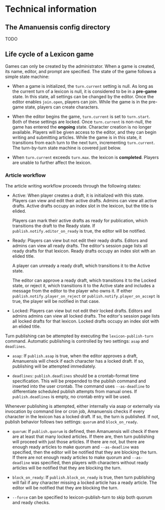 # Technical information

## The Amanuensis config directory

TODO

## Life cycle of a Lexicon game

Games can only be created by the administrator. When a game is created, its name, editor, and prompt are specified. The state of the game follows a simple state machine:

* When a game is initialized, the `turn.current` setting is null. As long as the current turn of a lexicon is null, it is considered to be in a **pre-game** state. In this state, all settings can be changed by the editor. Once the editor enables `join.open`, players can join. While the game is in the pre-game state, players can create characters.

* When the editor begins the game, `turn.current` is set to `turn.start`. Both of these settings are locked. Once `turn.current` is non-null, the game has entered the **ongoing** state. Character creation is no longer available. Players will be given access to the editor, and they can begin writing and submitting articles. While the game is in this state, it transitions from each turn to the next turn, incrementing `turn.current`. The turn-by-turn state machine is covered just below.

* When `turn.current` exceeds `turn.max`. the lexicon is **completed**. Players are unable to further affect the lexicon.

### Article workflow

The article writing workflow proceeds through the following states:

* Active: When player creates a draft, it is initialized with this state.
  Players can view and edit their active drafts. Admins can view all active
  drafts. Active drafts occupy an index slot in the lexicon, but the title is
  elided.

  Players can mark their active drafts as ready for publication, which
  transitions the draft to the Ready state. If `publish.notify.editor_on_ready`
  is true, the editor will be notified.

* Ready: Players can view but not edit their ready drafts. Editors and admins
  can view all ready drafts. The editor's session page lists all ready drafts
  for that lexicon. Ready drafts occupy an index slot with an elided title.

  A player can unready a ready draft, which transitions it to the Active state.

  The editor can approve a ready draft, which transitions it to the Locked
  state, or reject it, which transitions it to the Active state and includes a
  message from the editor to the player who owns it. If either
  `publish.notify.player_on_reject` or `publish.notify.player_on_accept` is true,
  the player will be notified in that case.

* Locked: Players can view but not edit their locked drafts. Editors and admins
  admins can view all locked drafts. The editor's session page lists all
  locked drafts for that lexicon. Locked drafts occupy an index slot with an
  elided title.

Turn publishing can be attempted by executing the `lexicon-publish-turn` command.
Automatic publishing is controlled by two settings: `asap` and `deadlines`.

* `asap`: If `publish.asap` is true, when the editor approves a draft, Amanuensis
  will check if each character has a locked draft. If so, publishing will be
  attempted immediately.

* `deadlines`: `publish.deadlines` should be a crontab-format time specification.
  This will be prepended to the publish command and inserted into the user
  crontab. The command uses `--as-deadline` to differentiate scheduled publish
  attempts from manual ones. If `publish.deadlines` is empty, no crontab entry
  will be used.

Whenever publishing is attempted, either internally via asap or externally via
invocation by command line or cron job, Amanuensis checks if every character in
the lexicon has a locked draft. If so, the turn is published. If not, publish
behavior follows two settings: `quorum` and `block_on_ready`.

* `quorum`: If `publish.quorum` is defined, then Amanuensis will check if there are
  at least that many locked articles. If there are, then turn
  publishing will proceed with just those articles. If there are not, but there
  are enough ready articles to make quorum and `--as-deadline` was specified, then
  the editor will be notified that they are blocking the turn. If there are not
  enough ready articles to make quorum and `--as-deadline` was specified, then
  players with characters without ready articles will be notified that they are
  blocking the turn.

* `block_on_ready`: If `publish.block_on_ready` is true, then turn publishing will
  fail if any character missing a locked article has a ready article. The
  editor will be notified that they are blocking the turn.

* `--force` can be specified to lexicon-publish-turn to skip both quorum and
  ready checks.